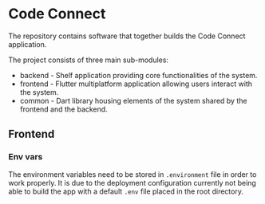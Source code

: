 # Code Connect

The repository contains software that together builds the Code Connect application.

The project consists of three main sub-modules:

- backend - Shelf application providing core functionalities of the system.
- frontend - Flutter multiplatform application allowing users interact with the system.
- common - Dart library housing elements of the system shared by the frontend and the backend.

## Frontend

### Env vars

The environment variables need to be stored in `.environment` file in order to work properly. It is due to the deployment configuration currently not being able to build the app with a default `.env` file placed in the root directory.
